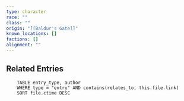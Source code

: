 ```yaml
---
type: character
race: ""
class: ""
origin: "[[Baldur's Gate]]"
known_locations: []
factions: []
alignment: ""
---
```


<!-- DYNAMIC:related-entries -->

## Related Entries

```dataview
    TABLE entry_type, author
    WHERE type = "entry" AND contains(relates_to, this.file.link)
    SORT file.ctime DESC
```

<!-- /DYNAMIC -->